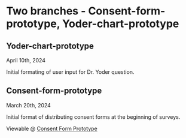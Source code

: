 # Two branches - Consent-form-prototype, Yoder-chart-prototype

## Yoder-chart-prototype
April 10th, 2024

Initial formating of user input for Dr. Yoder question.

## Consent-form-prototype
March 20th, 2024

Initial format of distributing consent forms at the beginning of surveys. 

Viewable @ [Consent Form Prototype](https://consent-form-prototype.web.app/)
